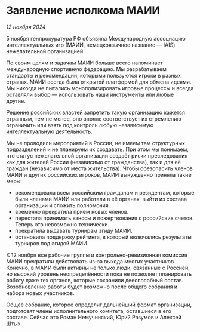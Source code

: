 # **Заявление исполкома МАИИ**

_12 ноября 2024_

5 ноября генпрокуратура РФ объявила Международную ассоциацию интеллектуальных игр (МАИИ, немецкоязычное название  — IAIS) нежелательной организацией.

По своим целям и задачам МАИИ больше всего напоминает международную спортивную федерацию. Мы разрабатываем стандарты и рекомендации, которыми пользуются игроки в разных странах. МАИИ всегда была открытой платформой для обмена идеями. Мы никогда не пытались монополизировать игровые процессы и всегда оставляли выбор — использовать наши инструменты или любые другие.

Решение российских властей запретить такую организацию кажется странным, тем не менее, оно вполне соответствует их стремлению ограничить или взять под контроль любую независимую интеллектуальную деятельность.

Мы не проводили мероприятий в России, не имеем там структурных подразделений и не планируем их создавать. При этом мы понимаем, что статус нежелательной организации создаёт риски преследования как для жителей России (независимо от гражданства), так и для её граждан (независимо от места жительства). Чтобы обезопасить членов МАИИ и других российских игроков, МАИИ вынужденно приняла такие меры:

- рекомендовала всем российским гражданам и резидентам, которые были членами МАИИ или работали в её органах, выйти из состава организации и сложить полномочия.
- временно прекратила приём новых членов.
- перестала принимать взносы и пожертвования с российских счетов. Теперь это невозможно технически.
- прекратила выдавать турнирам эгиду МАИИ.
- остановила поддержку рейтинга, в который включались результаты турниров под эгидой МАИИ.

К 12 ноября все рабочие группы и контрольно-ревизионная комиссия МАИИ прекратили действовать из\-за выхода многих участников. Конечно, в МАИИ были активны не только люди, связанные с Россией, но высокий уровень неопределённости пока не позволяет планировать работу даже тех органов, которые сохранили дееспособный состав. Возобновление работы будет возможно после общего собрания и набора новых участников.

Общее собрание, которое определит дальнейший формат организации, подготовят члены исполнительного комитета, оставшиеся в его составе. Сейчас это Роман Немучинский, Юрий Разумов и Алексей Штых. 
